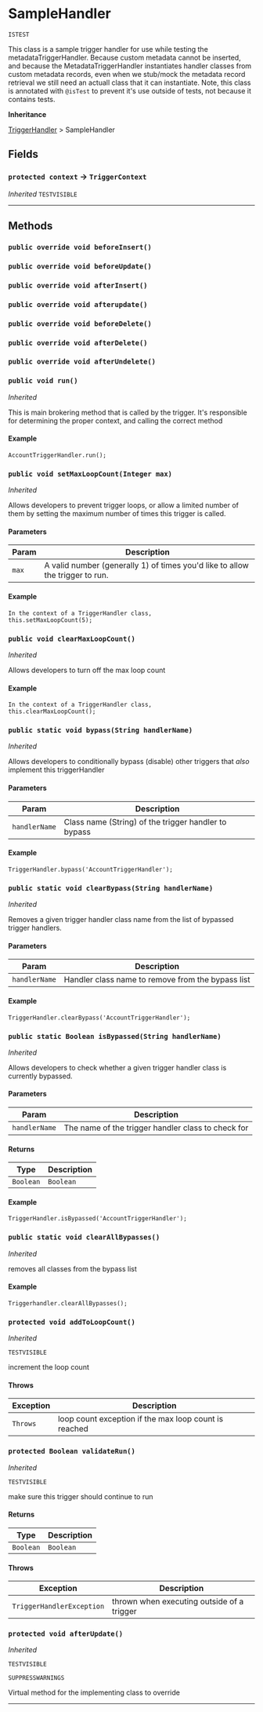 # SampleHandler

`ISTEST`

This class is a sample trigger handler for use while testing
the metadataTriggerHandler. Because custom metadata cannot be inserted, and
because the MetadataTriggerHandler instantiates handler classes from custom
metadata records, even when we stub/mock the metadata record retrieval we
still need an actuall class that it can instantiate.
Note, this class is annotated with `@isTest` to prevent it's use outside of
tests, not because it contains tests.


**Inheritance**

[TriggerHandler](https://github.com/trailheadapps/apex-recipes/wiki/TriggerHandler)
 &gt; 
SampleHandler

## Fields

### `protected context` → `TriggerContext`

*Inherited*
`TESTVISIBLE` 

---
## Methods
### `public override void beforeInsert()`
### `public override void beforeUpdate()`
### `public override void afterInsert()`
### `public override void afterupdate()`
### `public override void beforeDelete()`
### `public override void afterDelete()`
### `public override void afterUndelete()`
### `public void run()`

*Inherited*


This is main brokering method that is called by the trigger. It's responsible for determining the proper context, and calling the correct method

#### Example
```apex
AccountTriggerHandler.run();
```


### `public void setMaxLoopCount(Integer max)`

*Inherited*


Allows developers to prevent trigger loops, or allow a limited number of them by setting the maximum number of times this trigger is called.

#### Parameters

|Param|Description|
|---|---|
|`max`|A valid number (generally 1) of times you'd like to allow the trigger to run.|

#### Example
```apex
In the context of a TriggerHandler class,
this.setMaxLoopCount(5);
```


### `public void clearMaxLoopCount()`

*Inherited*


Allows developers to turn off the max loop count

#### Example
```apex
In the context of a TriggerHandler class,
this.clearMaxLoopCount();
```


### `public static void bypass(String handlerName)`

*Inherited*


Allows developers to conditionally bypass (disable) other triggers that *also* implement this triggerHandler

#### Parameters

|Param|Description|
|---|---|
|`handlerName`|Class name (String) of the trigger handler to bypass|

#### Example
```apex
TriggerHandler.bypass('AccountTriggerHandler');
```


### `public static void clearBypass(String handlerName)`

*Inherited*


Removes a given trigger handler class name from the list of bypassed trigger handlers.

#### Parameters

|Param|Description|
|---|---|
|`handlerName`|Handler class name to remove from the bypass list|

#### Example
```apex
TriggerHandler.clearBypass('AccountTriggerHandler');
```


### `public static Boolean isBypassed(String handlerName)`

*Inherited*


Allows developers to check whether a given trigger handler class is currently bypassed.

#### Parameters

|Param|Description|
|---|---|
|`handlerName`|The name of the trigger handler class to check for|

#### Returns

|Type|Description|
|---|---|
|`Boolean`|`Boolean`|

#### Example
```apex
TriggerHandler.isBypassed('AccountTriggerHandler');
```


### `public static void clearAllBypasses()`

*Inherited*


removes all classes from the bypass list

#### Example
```apex
Triggerhandler.clearAllBypasses();
```


### `protected void addToLoopCount()`

*Inherited*


`TESTVISIBLE`

increment the loop count

#### Throws

|Exception|Description|
|---|---|
|`Throws`|loop count exception if the max loop count is reached|

### `protected Boolean validateRun()`

*Inherited*


`TESTVISIBLE`

make sure this trigger should continue to run

#### Returns

|Type|Description|
|---|---|
|`Boolean`|`Boolean`|

#### Throws

|Exception|Description|
|---|---|
|`TriggerHandlerException`|thrown when executing outside of a trigger|

### `protected void afterUpdate()`

*Inherited*


`TESTVISIBLE`

`SUPPRESSWARNINGS`

Virtual method for the implementing class to override

---
